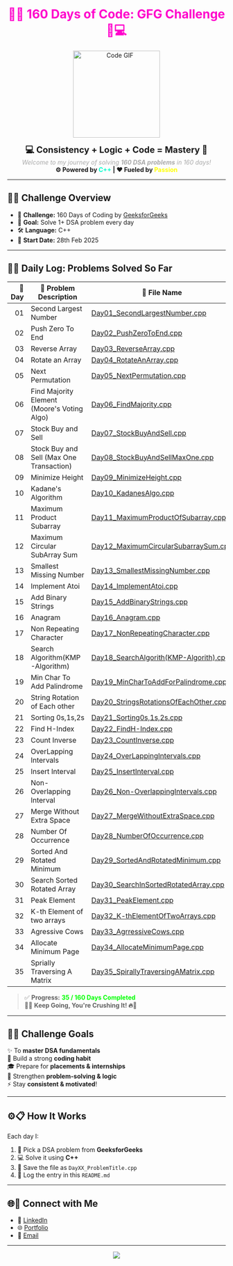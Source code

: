 <h1 align="center" style="color: #ff00cc;">🌟🔥 160 Days of Code: GFG Challenge 🚀💻</h1>

<p align="center">
  <img src="https://media.giphy.com/media/f3iwJFOVOwuy7K6FFw/giphy.gif" width="200" alt="Code GIF" />
</p>

<p align="center">
  <b style="font-size: 20px;">💻 Consistency + Logic + Code = Mastery 💯</b><br/>
  <i style="color: #aaa;">Welcome to my journey of solving <b>160 DSA problems</b> in 160 days!</i><br/>
  <b>⚙️ Powered by <span style="color: #00ffcc;">C++</span> | ❤️ Fueled by <span style="color: #ffff00;">Passion</span></b>
</p>

---

## 🌈✨ Challenge Overview

- 🎯 **Challenge:** 160 Days of Coding by [GeeksforGeeks](https://www.geeksforgeeks.org)  
- 🧠 **Goal:** Solve 1+ DSA problem every day  
- 🛠️ **Language:** C++  
- 📆 **Start Date:** 28th Feb 2025

---

## 📅📘 Daily Log: Problems Solved So Far

| 🔢 Day | 📌 Problem Description                         | 📂 File Name                                     |
|-------:|------------------------------------------------|--------------------------------------------------|
| 01    | Second Largest Number                          | [Day01_SecondLargestNumber.cpp](Day01_SecondLargestNumber.cpp) |
| 02    | Push Zero To End                               | [Day02_PushZeroToEnd.cpp](Day02_PushZeroToEnd.cpp) |
| 03    | Reverse Array                                  | [Day03_ReverseArray.cpp](Day03_ReverseArray.cpp) |
| 04    | Rotate an Array                                | [Day04_RotateAnArray.cpp](Day04_RotateAnArray.cpp) |
| 05    | Next Permutation                               | [Day05_NextPermutation.cpp](Day05_NextPermutation.cpp) |
| 06    | Find Majority Element (Moore's Voting Algo)    | [Day06_FindMajority.cpp](Day06_FindMajority.cpp) |
| 07    | Stock Buy and Sell                             | [Day07_StockBuyAndSell.cpp](Day07_StockBuyAndSell.cpp) |
| 08    | Stock Buy and Sell (Max One Transaction)       | [Day08_StockBuyAndSellMaxOne.cpp](Day08_StockBuyAndSellMaxOne.cpp) |
| 09    | Minimize Height                                | [Day09_MinimizeHeight.cpp](Day09_MinimizeHeight.cpp) |
| 10    | Kadane's Algorithm                             | [Day10_KadanesAlgo.cpp](Day10_KadanesAlgo.cpp) |
| 11    | Maximum Product Subarray                       | [Day11_MaximumProductOfSubarray.cpp](Day11_MaximumProductOfSubarray.cpp) |
| 12    | Maximum Circular SubArray Sum                  | [Day12_MaximumCircularSubarraySum.cpp](Day12_MaxCicularSubarraySum.cpp) |
| 13    | Smallest Missing Number                        | [Day13_SmallestMissingNumber.cpp](Day13_SmallestMissingNumber.cpp) |
| 14    | Implement Atoi                                 | [Day14_ImplementAtoi.cpp](Day14_ImplementAtoi.cpp) |
| 15    | Add Binary Strings                             | [Day15_AddBinaryStrings.cpp](Day15_AddBinaryStrings.cpp) |
| 16    | Anagram                                        | [Day16_Anagram.cpp](Day16_Anagram.cpp) |
| 17    | Non Repeating Character                        | [Day17_NonRepeatingCharacter.cpp](Day17_NonRepeatingCharacter.cpp) |
| 18    | Search Algorithm(KMP-Algorithm)                | [Day18_SearchAlgorith(KMP-Algorith).cpp](Day18_SearchAlgorith(KMP-Algorith).cpp) |
| 19    | Min Char To Add Palindrome                     | [Day19_MinCharToAddForPalindrome.cpp](Day19_MinCharToAddForPalindrome.cpp) |
| 20    | String Rotation of Each other                  | [Day20_StringsRotationsOfEachOther.cpp](Day20_StringsRotationsOfEachOther.cpp) |
| 21    | Sorting 0s,1s,2s                               | [Day21_Sorting0s,1s,2s.cpp](Day21_Sorting0s,1s,2s.cpp) |
| 22    | Find H-Index                                   | [Day22_FindH-Index.cpp](Day22_FindH-Index.cpp) |
| 23    | Count Inverse                                  | [Day23_CountInverse.cpp](Day23_CountInverse.cpp) |
| 24    | OverLapping Intervals                          | [Day24_OverLappingIntervals.cpp](Day24_OverLappingIntervals.cpp) |
| 25    | Insert Interval                                | [Day25_InsertInterval.cpp](Day25_InsertInterval.cpp) |
| 26    | Non-Overlapping Interval                       | [Day26_Non-OverlappingIntervals.cpp](Day26_Non-OverlappingIntervals.cpp) |
| 27    | Merge Without Extra Space                      | [Day27_MergeWithoutExtraSpace.cpp](Day27_MergeWithoutExtraSpace.cpp) |
| 28    | Number Of Occurrence                           | [Day28_NumberOfOccurrence.cpp](Day28_NumberOfOccurrence.cpp) |
| 29    | Sorted And Rotated Minimum                     | [Day29_SortedAndRotatedMinimum.cpp](Day29_SortedAndRotatedMinimum.cpp) |
| 30    | Search Sorted Rotated Array                    | [Day30_SearchInSortedRotatedArray.cpp](Day30_SearchInSortedRotatedArray.cpp) |
| 31    | Peak Element                                   | [Day31_PeakElement.cpp](Day31_PeakElement.cpp) |
| 32    | K-th Element of two arrays                     | [Day32_K-thElementOfTwoArrays.cpp](Day32_K-thElementOfTwoArrays.cpp) |
| 33    | Agressive Cows                                 | [Day33_AgrressiveCows.cpp](Day33_AgrressiveCows.cpp) |
| 34    | Allocate Minimum Page                          | [Day34_AllocateMinimumPage.cpp](Day34_AllocateMinimumPage.cpp) |
| 35    | Sprially Traversing A Matrix                   | [Day35_SpirallyTraversingAMatrix.cpp](Day35_SpirallyTraversingAMatrix.cpp) |




> ✅ **Progress:** <span style="color: #00ff00;"><b>35 / 160 Days Completed</b></span>  
> 🧗‍♂️ **Keep Going, You're Crushing It! 🔥💪**

---

## 🎯📌 Challenge Goals

✨ To **master DSA fundamentals**  
🧠 Build a strong **coding habit**  
🎓 Prepare for **placements & internships**  
🧩 Strengthen **problem-solving & logic**  
⚡ Stay **consistent & motivated**!

---

## ⚙️📋 How It Works

Each day I:
1. 🧠 Pick a DSA problem from **GeeksforGeeks**
2. 💻 Solve it using **C++**
3. 📁 Save the file as `DayXX_ProblemTitle.cpp`
4. 📝 Log the entry in this `README.md`

---

## 🌐💬 Connect with Me

- 💼 [LinkedIn](https://www.linkedin.com/in/jyotish-yadav-16130621a/)
- 🌐 [Portfolio](https://jyotishyadav.netlify.app/)
- 📧 [Email](mailto:jyotishyadavcse@gmail.com)

---

<p align="center">
  <img src="https://readme-typing-svg.herokuapp.com?font=Fira+Code&size=24&pause=1000&color=00F7FF&center=true&vCenter=true&width=600&lines=Keep+Coding...;Keep+Growing...;160+Days+Challenge+On+Fire+🔥🔥" />
</p>
